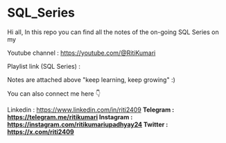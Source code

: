 # SQL_Series
Hi all, In this repo you can find all the notes of the on-going SQL Series on my

Youtube channel : https://youtube.com/@RitiKumari

Playlist link (SQL Series) : 

Notes are attached above "keep learning, keep growing" :)

You can also connect me here 👇

Linkedin : https://www.linkedin.com/in/riti2409 
<b>
Telegram : https://telegram.me/ritikumari 
<b>
Instagram : https://instagram.com/ritikumariupadhyay24
<b>
Twitter : https://x.com/riti2409
